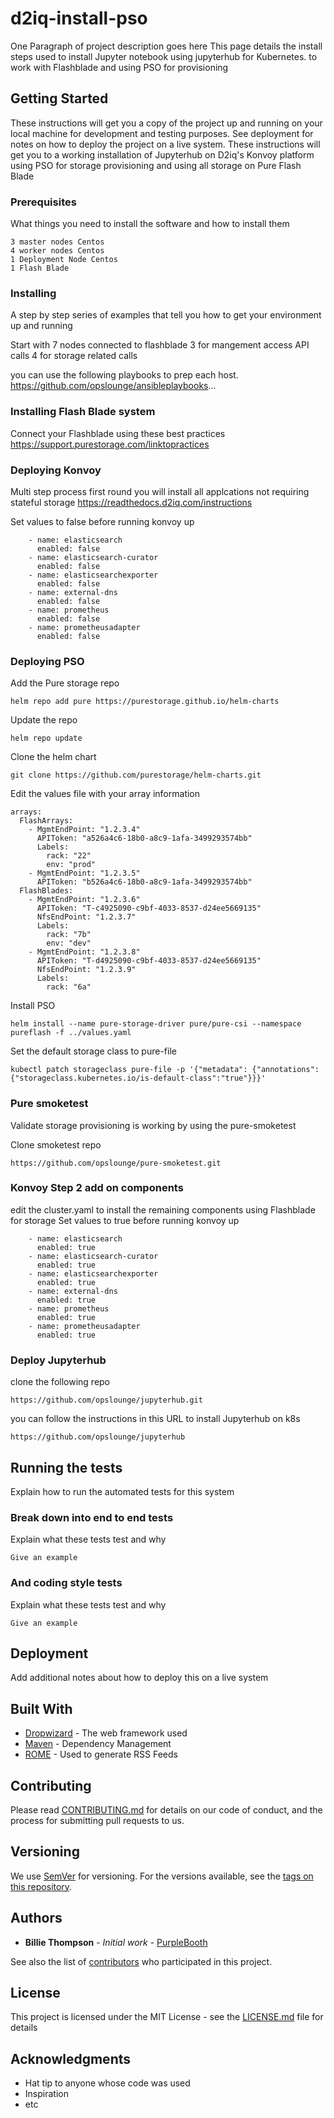 # d2iq-install-pso

One Paragraph of project description goes here
This page details the install steps used to install Jupyter notebook using jupyterhub for Kubernetes. to work with Flashblade and using PSO for 
provisioning

## Getting Started

These instructions will get you a copy of the project up and running on your local machine for development and testing purposes. See deployment for notes on how to deploy the project on a live system.
These instructions will get you to a working installation of Jupyterhub on D2iq's Konvoy platform using PSO for storage provisioning and using all
storage on Pure Flash Blade


### Prerequisites

What things you need to install the software and how to install them

```
3 master nodes Centos
4 worker nodes Centos
1 Deployment Node Centos
1 Flash Blade

```

### Installing

A step by step series of examples that tell you how to get your environment up and running

Start with 7 nodes connected to flashblade
3 for mangement access API calls 
4 for storage related calls

you can use the following playbooks to prep each host. 
https://github.com/opslounge/ansibleplaybooks...


### Installing Flash Blade system


Connect your Flashblade using these best practices
https://support.purestorage.com/linktopractices



### Deploying Konvoy

Multi step process first round you will install all applcations not requiring stateful storage
https://readthedocs.d2iq.com/instructions

Set values to false before running konvoy up

```
    - name: elasticsearch
      enabled: false
    - name: elasticsearch-curator
      enabled: false
    - name: elasticsearchexporter
      enabled: false
    - name: external-dns
      enabled: false
    - name: prometheus
      enabled: false
    - name: prometheusadapter
      enabled: false
```


### Deploying PSO

Add the Pure storage repo 
```
helm repo add pure https://purestorage.github.io/helm-charts
```
Update the repo

```
helm repo update
```
Clone the helm chart
```
git clone https://github.com/purestorage/helm-charts.git
```

Edit the values file with your array information

```
arrays:
  FlashArrays:
    - MgmtEndPoint: "1.2.3.4"
      APIToken: "a526a4c6-18b0-a8c9-1afa-3499293574bb"
      Labels:
        rack: "22"
        env: "prod"
    - MgmtEndPoint: "1.2.3.5"
      APIToken: "b526a4c6-18b0-a8c9-1afa-3499293574bb"
  FlashBlades:
    - MgmtEndPoint: "1.2.3.6"
      APIToken: "T-c4925090-c9bf-4033-8537-d24ee5669135"
      NfsEndPoint: "1.2.3.7"
      Labels:
        rack: "7b"
        env: "dev"
    - MgmtEndPoint: "1.2.3.8"
      APIToken: "T-d4925090-c9bf-4033-8537-d24ee5669135"
      NfsEndPoint: "1.2.3.9"
      Labels:
        rack: "6a"
```


 Install PSO
```
helm install --name pure-storage-driver pure/pure-csi --namespace pureflash -f ../values.yaml
```


Set the default storage class to pure-file

```
kubectl patch storageclass pure-file -p '{"metadata": {"annotations":{"storageclass.kubernetes.io/is-default-class":"true"}}}'
```
### Pure smoketest
Validate storage provisioning is working by using the pure-smoketest

Clone smoketest repo
```
https://github.com/opslounge/pure-smoketest.git
```

### Konvoy Step 2 add on components

edit the cluster.yaml to install the remaining components using Flashblade for storage
Set values to true before running konvoy up 
```
    - name: elasticsearch
      enabled: true
    - name: elasticsearch-curator
      enabled: true
    - name: elasticsearchexporter
      enabled: true
    - name: external-dns
      enabled: true
    - name: prometheus
      enabled: true
    - name: prometheusadapter
      enabled: true
```


### Deploy Jupyterhub

clone the following repo
```
https://github.com/opslounge/jupyterhub.git
```
you can follow the instructions in this URL to install Jupyterhub on k8s
```
https://github.com/opslounge/jupyterhub
```

## Running the tests

Explain how to run the automated tests for this system

### Break down into end to end tests

Explain what these tests test and why

```
Give an example
```

### And coding style tests

Explain what these tests test and why

```
Give an example
```

## Deployment

Add additional notes about how to deploy this on a live system

## Built With

* [Dropwizard](http://www.dropwizard.io/1.0.2/docs/) - The web framework used
* [Maven](https://maven.apache.org/) - Dependency Management
* [ROME](https://rometools.github.io/rome/) - Used to generate RSS Feeds

## Contributing

Please read [CONTRIBUTING.md](https://gist.github.com/PurpleBooth/b24679402957c63ec426) for details on our code of conduct, and the process for submitting pull requests to us.

## Versioning

We use [SemVer](http://semver.org/) for versioning. For the versions available, see the [tags on this repository](https://github.com/your/project/tags). 

## Authors

* **Billie Thompson** - *Initial work* - [PurpleBooth](https://github.com/PurpleBooth)

See also the list of [contributors](https://github.com/your/project/contributors) who participated in this project.

## License

This project is licensed under the MIT License - see the [LICENSE.md](LICENSE.md) file for details

## Acknowledgments

* Hat tip to anyone whose code was used
* Inspiration
* etc

